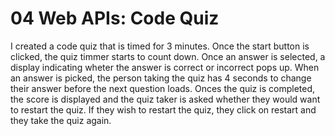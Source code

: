 # 04 Web APIs: Code Quiz

I created a code quiz that is timed for 3 minutes. 
Once the start button is clicked, the quiz timmer starts to count down.
Once an answer is selected, a display indicating wheter the answer is correct or incorrect pops up.
When an answer is picked, the person taking the quiz has 4 seconds to change their answer before the next question loads.
Onces the quiz is completed, the score is displayed and the quiz taker is asked whether they would want to restart the quiz.
If they wish to restart the quiz, they click on restart and they take the quiz again.
